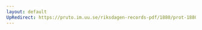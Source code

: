 ```yaml
---
layout: default
UpRedirect: https://pruto.im.uu.se/riksdagen-records-pdf/1880/prot-1880--fk--041.pdf
---
```

